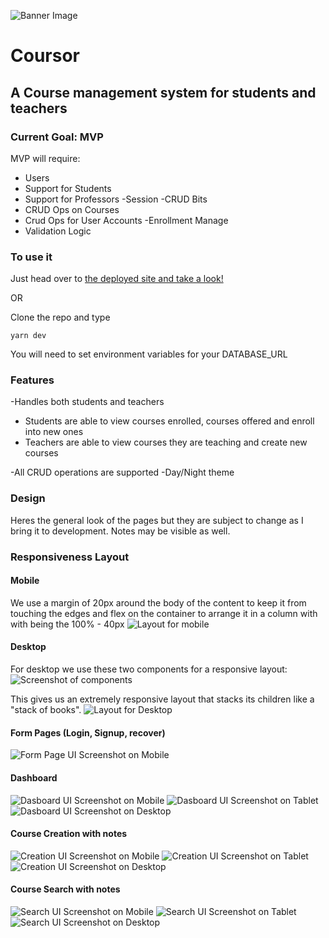 ![Banner Image](https://raw.githubusercontent.com/CFKeef/qcfirst/main/public/images/readme/Banner.png)

# Coursor

## A Course management system for students and teachers

### Current Goal: MVP

MVP will require:

-   Users
-   Support for Students
-   Support for Professors
    -Session
    -CRUD Bits
-   CRUD Ops on Courses
-   Crud Ops for User Accounts
    -Enrollment Manage
-   Validation Logic

### To use it

Just head over to [the deployed site and take a look!](https://coursor.io)

OR

Clone the repo and type

```
yarn dev
```

You will need to set environment variables for your DATABASE_URL

### Features

-Handles both students and teachers

-   Students are able to view courses enrolled, courses offered and enroll into new ones
-   Teachers are able to view courses they are teaching and create new courses

-All CRUD operations are supported
-Day/Night theme

### Design

Heres the general look of the pages but they are subject to change as I bring it to development. Notes may be visible as well.

### Responsiveness Layout

#### Mobile
We use a margin of 20px around the body of the content to keep it from touching the edges and flex on the container to arrange it in a column with with being the 100% - 40px
![Layout for mobile](https://raw.githubusercontent.com/CFKeef/qcfirst/main/public/images/readme/mobileLayout.png)

#### Desktop
For desktop we use these two components for a responsive layout:
![Screenshot of components](https://raw.githubusercontent.com/CFKeef/qcfirst/main/public/images/readme/carbon.png)

This gives us an extremely responsive layout that stacks its children like a "stack of books".
![Layout for Desktop](https://raw.githubusercontent.com/CFKeef/qcfirst/main/public/images/readme/desktopLayout.png)
#### Form Pages (Login, Signup, recover)

![Form Page UI Screenshot on Mobile](https://raw.githubusercontent.com/CFKeef/qcfirst/main/public/images/readme/Screen%20Shot%202021-03-20%20at%2012.44.03%20PM.png)

#### Dashboard

![Dasboard UI Screenshot on Mobile](https://raw.githubusercontent.com/CFKeef/qcfirst/main/public/images/readme/Screen%20Shot%202021-03-20%20at%2012.44.19%20PM.png)
![Dasboard UI Screenshot on Tablet](https://raw.githubusercontent.com/CFKeef/qcfirst/main/public/images/readme/tabletDash.png)
![Dasboard UI Screenshot on Desktop](https://raw.githubusercontent.com/CFKeef/qcfirst/main/public/images/readme/Screen%20Shot%202021-03-20%20at%2012.45.11%20PM.png)


#### Course Creation with notes

![Creation UI Screenshot on Mobile](https://raw.githubusercontent.com/CFKeef/qcfirst/main/public/images/readme/Screen%20Shot%202021-03-20%20at%2012.44.38%20PM.png)
![Creation UI Screenshot on Tablet](https://raw.githubusercontent.com/CFKeef/qcfirst/main/public/images/readme/tabletCreation.png)
![Creation UI Screenshot on Desktop](https://github.com/CFKeef/qcfirst/blob/main/public/images/readme/Screen%20Shot%202021-03-20%20at%2012.45.02%20PM.png)

#### Course Search with notes

![Search UI Screenshot on Mobile](https://raw.githubusercontent.com/CFKeef/qcfirst/main/public/images/readme/Screen%20Shot%202021-03-20%20at%2012.44.47%20PM.png)
![Search UI Screenshot on Tablet](https://raw.githubusercontent.com/CFKeef/qcfirst/main/public/images/readme/tabletSearch.png)
![Search UI Screenshot on Desktop](https://raw.githubusercontent.com/CFKeef/qcfirst/main/public/images/readme/Screen%20Shot%202021-03-20%20at%2012.44.53%20PM.png)
